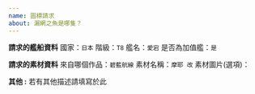 ```yaml
---
name: 圖標請求
about: 漏網之魚是哪隻？
---
```


**請求的艦船資料**
國家：`日本`
階級：`T8`
艦名：`愛宕`
是否為加值艦：`是`

**請求的素材資料**
來自哪個作品：`碧藍航線`
素材名稱：`摩耶 改`
素材圖片(選項)：

**其他 :**
若有其他描述請填寫於此
